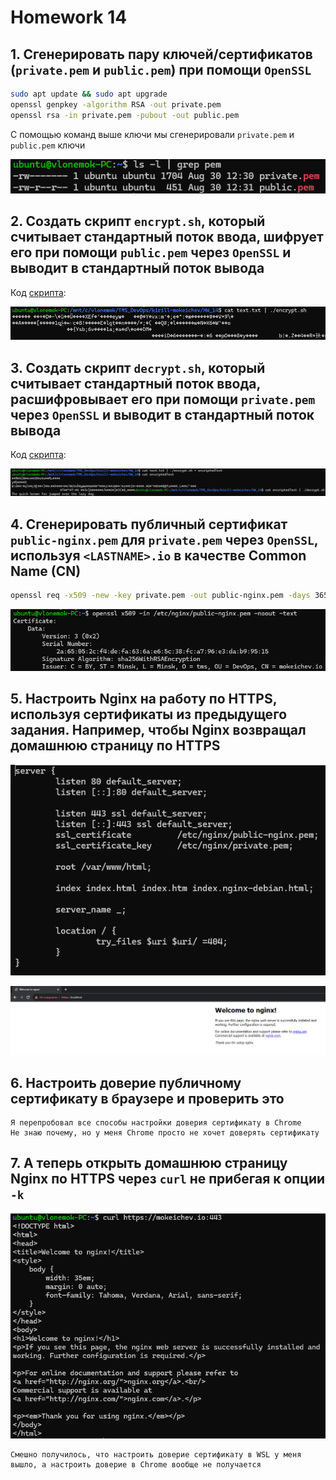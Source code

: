 # Homework 14

## 1. Сгенерировать пару ключей/сертификатов (```private.pem``` и ```public.pem```) при помощи ```OpenSSL```

```bash
sudo apt update && sudo apt upgrade
openssl genpkey -algorithm RSA -out private.pem
openssl rsa -in private.pem -pubout -out public.pem
```

С помощью команд выше ключи мы сгенерировали ```private.pem``` и ```public.pem``` ключи

![task1](screenshots/task1.png)

## 2. Создать скрипт ```encrypt.sh```, который считывает стандартный поток ввода, шифрует его при помощи ```public.pem``` через ```OpenSSL``` и выводит в стандартный поток вывода

Код [скрипта](encrypt.sh):

![task2](screenshots/task2.png)

## 3. Создать скрипт ```decrypt.sh```, который считывает стандартный поток ввода, расшифровывает его при помощи ```private.pem``` через ```OpenSSL``` и выводит в стандартный поток вывода

Код [скрипта](decrypt.sh):

![task3](screenshots/task3.png)

## 4. Сгенерировать публичный сертификат ```public-nginx.pem``` для ```private.pem``` через ```OpenSSL```, используя ```<LASTNAME>.io``` в качестве Common Name (CN)

```bash
openssl req -x509 -new -key private.pem -out public-nginx.pem -days 365
```

![task4](screenshots/task4.png)

## 5. Настроить Nginx на работу по HTTPS, используя сертификаты из предыдущего задания. Например, чтобы Nginx возвращал домашнюю страницу по HTTPS

![task5_1](screenshots/task5_1.png)

![task5](screenshots/task5.png)

## 6. Настроить доверие публичному сертификату в браузере и проверить это

```
Я перепробовал все способы настройки доверия сертификату в Chrome
Не знаю почему, но у меня Chrome просто не хочет доверять сертификату
```

## 7. А теперь открыть домашнюю страницу Nginx по HTTPS через ```curl``` не прибегая к опции ```-k```

![task7](screenshots/task7.png)

```
Смешно получилось, что настроить доверие сертификату в WSL у меня вышло, а настроить доверие в Chrome вообще не получается
```
